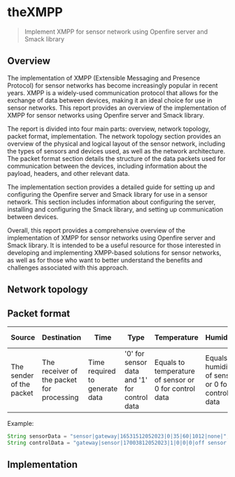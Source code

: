 # theXMPP
>Implement XMPP for sensor network using Openfire server and Smack library
## Overview
The implementation of XMPP (Extensible Messaging and Presence Protocol) for sensor networks has become increasingly 
popular in recent years. XMPP is a widely-used communication protocol that allows for the exchange of data between 
devices, making it an ideal choice for use in sensor networks. This report provides an overview of the implementation of
XMPP for sensor networks using Openfire server and Smack library.

The report is divided into four main parts: overview, network topology, packet format, implementation. The 
network topology section provides an overview of the physical and logical layout of the sensor network, including the 
types of sensors and devices used, as well as the network architecture. The packet format section details the structure 
of the data packets used for communication between the devices, including information about the payload, headers, and 
other relevant data.

The implementation section provides a detailed guide for setting up and configuring the Openfire server and Smack 
library for use in a sensor network. This section includes information about configuring the server, installing and 
configuring the Smack library, and setting up communication between devices.

Overall, this report provides a comprehensive overview of the implementation of XMPP for sensor networks using Openfire 
server and Smack library. It is intended to be a useful resource for those interested in developing and implementing 
XMPP-based solutions for sensor networks, as well as for those who want to better understand the benefits and challenges
associated with this approach.

## Network topology
## Packet format
| Source | Destination | Time | Type | Temperature | Humidity | Atmospheric Pressure | Control Data |
| ------ | ----------- | ---- | ---- | ----------- | -------- | -------------------- | ------------ |
|The sender of the packet|The receiver of the packet for processing|Time required to generate data|'0' for sensor data and '1' for control data|Equals to temperature of sensor or 0 for control data|Equals to humidity of sensor or 0 for control data|Equals to atmospheric pressure of sensor or 0 for control data|Control message or "none" for sensor data|

Example:
```java
String sensorData = "sensor|gateway|16531512052023|0|35|60|1012|none|";
String controlData = "gateway|sensor|17003812052023|1|0|0|0|off sensor|";
```
## Implementation
